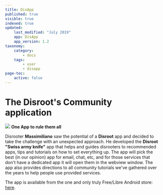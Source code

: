 ```yaml
---
title: DisApp
published: true
visible: true
indexed: true
updated:
    last_modified: "July 2019"		
    app: DisApp
    app_version: 1.2
taxonomy:
    category:
        - docs
    tags:
        - user
        - disapp
page-toc:
    active: false
---
```


# The Disroot's Community application
![](/home/icons/disapp.png)
**One App to rule them all**


Disrooter **Massimiliano** saw the potential of a **Disroot** app and decided to take the challenge with an unexpected approach. He developed the **Disroot "Swiss army knife"** app that helps and guides disrooters to recommended apps, tips and tutorials on how to set everything up. The app will pick the best (in our opinion) app for email, chat, etc, and for those services that don't have a dedicated app it will open them in the webview window. The app also provides directions to all community tutorials we've gathered over the years to help people use provided services.

The app is available from the one and only truly Free/Libre Android store: [here](https://f-droid.org/en/packages/org.disroot.disrootapp/).
